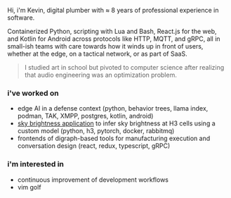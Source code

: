 Hi, i'm Kevin, digital plumber with ≈ 8 years of professional experience in software.

Containerized Python, scripting with Lua and Bash, React.js for the web, and Kotlin for Android across protocols like HTTP, MQTT, and gRPC, all in small-ish teams with care towards how it winds up in front of users, whether at the edge, on a tactical network, or as part of SaaS.

> I studied art in school but pivoted to computer science after realizing that audio engineering was an optimization problem.

### i've worked on

- edge AI in a defense context (python, behavior trees, llama index, podman, TAK, XMPP, postgres, kotlin, android)
- [sky brightness application](https://github.com/nonnontrivial/ctts) to infer sky brightness at H3 cells using a custom model (python, h3, pytorch, docker, rabbitmq)
- frontends of digraph-based tools for manufacturing execution and conversation design (react, redux, typescript, gRPC)


### i'm interested in

- continuous improvement of development workflows
- vim golf
